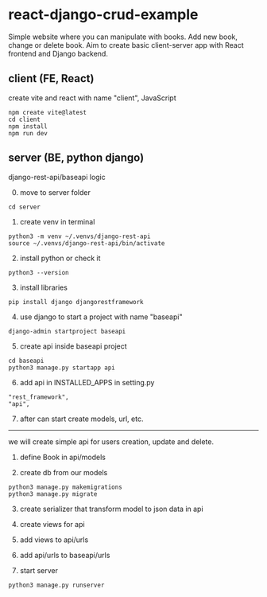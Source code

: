 # react-django-crud-example

Simple website where you can manipulate with books. Add new book, change or delete book.
Aim to create basic client-server app with React frontend and Django backend.

## client (FE, React)
create vite and react with name "client", JavaScript
```
npm create vite@latest
cd client
npm install
npm run dev
```

## server (BE, python django)
django-rest-api/baseapi logic

0. move to server folder
```
cd server
```

1. create venv in terminal
```
python3 -m venv ~/.venvs/django-rest-api
source ~/.venvs/django-rest-api/bin/activate
```

2. install python or check it
```
python3 --version
```

3. install libraries
```
pip install django djangorestframework
```

4. use django to start a project with name "baseapi"
```
django-admin startproject baseapi
```

5. create api inside baseapi project
```
cd baseapi
python3 manage.py startapp api
```

6. add api in INSTALLED_APPS in setting.py
```
"rest_framework",
"api",
```

7. after can start create models, url, etc.

------

we will create simple api for users creation, update and delete.

1. define Book in api/models

2. create db from our models
```
python3 manage.py makemigrations
python3 manage.py migrate
```

3. create serializer that transform model to json data in api

4. create views for api

5. add views to api/urls

6. add api/urls to baseapi/urls

7. start server
```
python3 manage.py runserver
```
